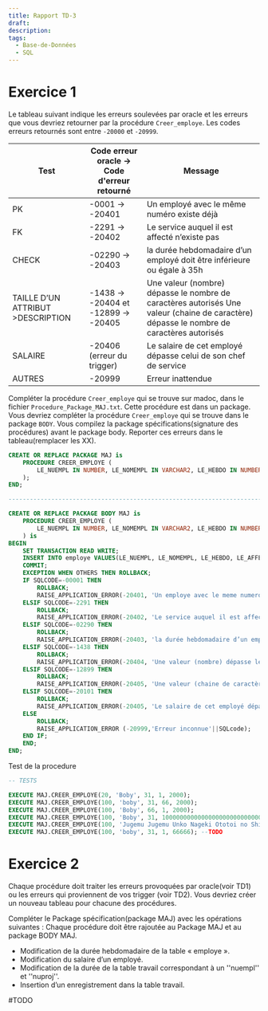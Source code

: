 ```yaml
---
title: Rapport TD-3
draft: 
description: 
tags:
  - Base-de-Données
  - SQL
---
```

# Exercice 1
Le tableau suivant indique les erreurs soulevées par oracle et les erreurs que vous devriez retourner par la procédure `Creer_employe`. Les codes erreurs retournés sont entre `-20000` et `-20999`.

| Test                              | Code erreur oracle -> Code d'erreur retourné | Message                                                                                                                                  |
| --------------------------------- | -------------------------------------------- | ---------------------------------------------------------------------------------------------------------------------------------------- |
| PK                                | -0001 -> -20401                              | Un employé avec le même numéro existe déjà                                                                                               |
| FK                                | -2291 -> -20402                              | Le service auquel il est affecté n’existe pas                                                                                            |
| CHECK                             | -02290 -> -20403                             | la durée hebdomadaire d’un employé doit être inférieure ou égale à 35h                                                                   |
| TAILLE D’UN ATTRIBUT >DESCRIPTION | -1438 -> -20404 et -12899 -> -20405          | Une valeur (nombre) dépasse le nombre de caractères autorisés Une valeur (chaine de caractère) dépasse le nombre de caractères autorisés |
| SALAIRE                           | -20406 (erreur du trigger)                   | Le salaire de cet employé dépasse celui de son chef de service                                                                           |
| AUTRES                            | -20999                                       | Erreur inattendue                                                                                                                        |
Compléter la procédure `Creer_employe` qui se trouve sur madoc, dans le fichier `Procedure_Package_MAJ.txt`. Cette procédure est dans un package. Vous devriez compléter la procédure `Creer_employe` qui se trouve dans le package `BODY`. Vous compilez la package spécifications(signature des procédures) avant le package body. Reporter ces erreurs dans le tableau(remplacer les XX).

```sql
CREATE OR REPLACE PACKAGE MAJ is
	PROCEDURE CREER_EMPLOYE (
		LE_NUEMPL IN NUMBER, LE_NOMEMPL IN VARCHAR2, LE_HEBDO IN NUMBER, LE_AFFECT IN NUMBER,LE_SALAIRE IN NUMBER
	);
END;

--------------------------------------------------------------------------------------------------------------

CREATE OR REPLACE PACKAGE BODY MAJ is
	PROCEDURE CREER_EMPLOYE (
		LE_NUEMPL IN NUMBER, LE_NOMEMPL IN VARCHAR2, LE_HEBDO IN NUMBER, LE_AFFECT IN NUMBER,LE_SALAIRE IN NUMBER
	) is
BEGIN
	SET TRANSACTION READ WRITE;
	INSERT INTO employe VALUES(LE_NUEMPL, LE_NOMEMPL, LE_HEBDO, LE_AFFECT,LE_SALAIRE);
	COMMIT;
	EXCEPTION WHEN OTHERS THEN ROLLBACK;
	IF SQLCODE=-00001 THEN
		ROLLBACK;
		RAISE_APPLICATION_ERROR(-20401, 'Un employe avec le meme numero existe deja');
	ELSIF SQLCODE=-2291 THEN
		ROLLBACK;
		RAISE_APPLICATION_ERROR(-20402, 'Le service auquel il est affecté n’existe pas');
	ELSIF SQLCODE=-02290 THEN
		ROLLBACK;
		RAISE_APPLICATION_ERROR(-20403, 'la durée hebdomadaire d’un employé doit être inférieure ou égale à 35h');
	ELSIF SQLCODE=-1438 THEN
		ROLLBACK;
		RAISE_APPLICATION_ERROR(-20404, 'Une valeur (nombre) dépasse le nombre de caractères autorisés');
	ELSIF SQLCODE=-12899 THEN
		ROLLBACK;
		RAISE_APPLICATION_ERROR(-20405, 'Une valeur (chaine de caractère) dépasse le nombre de caractères autorisés');
	ELSIF SQLCODE=-20101 THEN
		ROLLBACK;
		RAISE_APPLICATION_ERROR(-20405, 'Le salaire de cet employé dépasse celui de son chef de service'); --TODO
	ELSE
		ROLLBACK;
		RAISE_APPLICATION_ERROR (-20999,'Erreur inconnue'||SQLcode);
	END IF;
	END;
END;
```

Test de la procedure

```sql
-- TESTS

EXECUTE MAJ.CREER_EMPLOYE(20, 'Boby', 31, 1, 2000);
EXECUTE MAJ.CREER_EMPLOYE(100, 'boby', 31, 66, 2000);
EXECUTE MAJ.CREER_EMPLOYE(100, 'Boby', 66, 1, 2000);
EXECUTE MAJ.CREER_EMPLOYE(100, 'Boby', 31, 1000000000000000000000000000000000000000, 2000);
EXECUTE MAJ.CREER_EMPLOYE(100, 'Jugemu Jugemu Unko Nageki Ototoi no Shin-chan no Pantsu Shinpachi no Jinsei Barumunku Fezarion Aizakku Shunaidaa Sanbun no Ichi no Junjou na Kanjou no Nokotta Sanbun no Ni wa Sakamuke ga Kininaru Kanjou Uragiri wa Boku no Namae wo Shitteiru you de Shiranai no wo Boku wa Shitteiru Rusu Surume Medaka Kazunoko Koedame Medaka... Kono Medaka wa Sakki to Chigau Yatsu Dakara Ikeno Medaka no Hou Dakara Raayu Yuuteimiyaoukimukou Pepepepepepepepepepepepe Bichiguso Maru', 31, 1, 2000);
EXECUTE MAJ.CREER_EMPLOYE(100, 'boby', 31, 1, 66666); --TODO
```
# Exercice 2
Chaque procédure doit traiter les erreurs provoquées par oracle(voir TD1) ou les erreurs qui proviennent de vos trigger (voir TD2). Vous devriez créer un nouveau tableau pour chacune des procédures.

Compléter le Package spécification(package MAJ) avec les opérations suivantes : Chaque procédure doit être rajoutée au Package MAJ et au package BODY MAJ.
- Modification de la durée hebdomadaire de la table « employe ».
- Modification du salaire d’un employé.
- Modification de la durée de la table travail correspondant à un ''nuempl'' et ''nuproj''.
- Insertion d’un enregistrement dans la table travail.

#TODO
